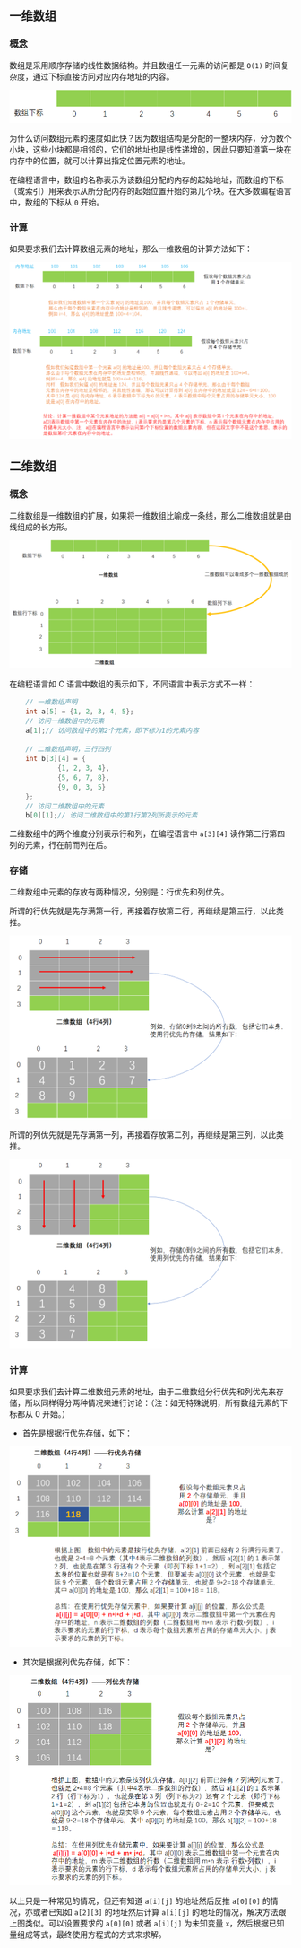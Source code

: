 ## 一维数组

### 概念

数组是采用顺序存储的线性数据结构。并且数组任一元素的访问都是 `O(1)` 时间复杂度，通过下标直接访问对应内存地址的内容。

![image-20230816223038937](image-%E6%95%B0%E7%BB%84/image-20230816223038937.png)

为什么访问数组元素的速度如此快？因为数组结构是分配的一整块内存，分为数个小块，这些小块都是相邻的，它们的地址也是线性递增的，因此只要知道第一块在内存中的位置，就可以计算出指定位置元素的地址。

在编程语言中，数组的名称表示为该数组分配的内存的起始地址，而数组的下标（或索引）用来表示从所分配内存的起始位置开始的第几个块。在大多数编程语言中，数组的下标从 `0` 开始。



### 计算

如果要求我们去计算数组元素的地址，那么一维数组的计算方法如下：

 ![image-20230816224820406](image-%E6%95%B0%E7%BB%84/image-20230816224820406.png)





## 二维数组

### 概念

二维数组是一维数组的扩展，如果将一维数组比喻成一条线，那么二维数组就是由线组成的长方形。

![image-20230816225505271](image-%E6%95%B0%E7%BB%84/image-20230816225505271.png)

在编程语言如 C 语言中数组的表示如下，不同语言中表示方式不一样：

```c
    // 一维数组声明
    int a[5] = {1, 2, 3, 4, 5};
    // 访问一维数组中的元素
    a[1];// 访问数组中的第2个元素，即下标为1的元素内容

    // 二维数组声明，三行四列
    int b[3][4] = {
            {1, 2, 3, 4},
            {5, 6, 7, 8},
            {9, 0, 3, 5}
    };
    // 访问二维数组中的元素
    b[0][1];// 访问二维数组中的第1行第2列所表示的元素
```

二维数组中的两个维度分别表示行和列，在编程语言中 `a[3][4]` 读作第三行第四列的元素，行在前而列在后。



### 存储

二维数组中元素的存放有两种情况，分别是：行优先和列优先。

所谓的行优先就是先存满第一行，再接着存放第二行，再继续是第三行，以此类推。

![image-20230816231409780](image-%E6%95%B0%E7%BB%84/image-20230816231409780.png)

所谓的列优先就是先存满第一列，再接着存放第二列，再继续是第三列，以此类推。

![image-20230816231640901](image-%E6%95%B0%E7%BB%84/image-20230816231640901.png)



### 计算

如果要求我们去计算二维数组元素的地址，由于二维数组分行优先和列优先来存储，所以同样得分两种情况来进行讨论：（注：如无特殊说明，所有数组元素的下标都从 0 开始。）

- 首先是根据行优先存储，如下：



![image-20230817223759470](image-%E6%95%B0%E7%BB%84/image-20230817223759470.png)

 

- 其次是根据列优先存储，如下：



![image-20230817224827827](image-%E6%95%B0%E7%BB%84/image-20230817224827827.png)



以上只是一种常见的情况，但还有知道 `a[i][j]` 的地址然后反推 `a[0][0]` 的情况，亦或者已知如 `a[2][3]` 的地址然后计算 `a[i][j]` 的地址的情况，解决方法跟上图类似。可以设置要求的 `a[0][0]` 或者 `a[i][j]` 为未知变量 `x`，然后根据已知量组成等式，最终使用方程式的方式来求解。

